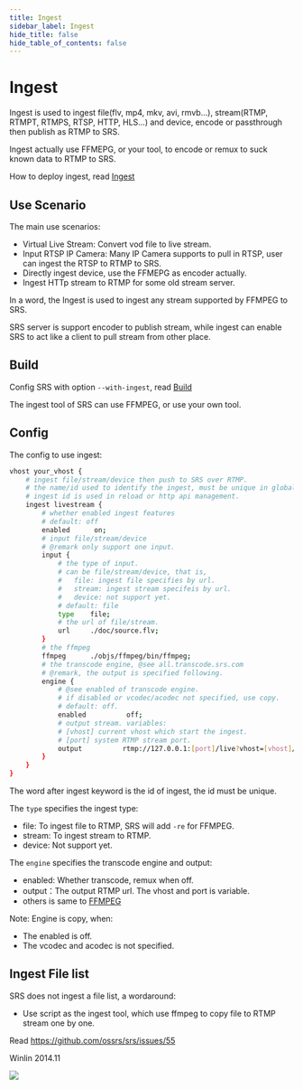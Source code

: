 ```yaml
---
title: Ingest
sidebar_label: Ingest 
hide_title: false
hide_table_of_contents: false
---
```


# Ingest

Ingest is used to ingest file(flv, mp4, mkv, avi, rmvb...), 
stream(RTMP, RTMPT, RTMPS, RTSP, HTTP, HLS...) and device,
encode or passthrough then publish as RTMP to SRS.

Ingest actually use FFMEPG, or your tool, to encode or remux
to suck known data to RTMP to SRS.

How to deploy ingest, read [Ingest](./sample-ingest)

## Use Scenario

The main use scenarios:
* Virtual Live Stream: Convert vod file to live stream.
* Input RTSP IP Camera: Many IP Camera supports to pull in RTSP, user can ingest the RTSP to RTMP to SRS.
* Directly ingest device, use the FFMEPG as encoder actually.
* Ingest HTTp stream to RTMP for some old stream server.

In a word, the Ingest is used to ingest any stream supported by FFMPEG to SRS.

SRS server is support encoder to publish stream, while ingest can enable SRS to act like a client to pull 
stream from other place.

## Build

Config SRS with option `--with-ingest`, read [Build](./install)

The ingest tool of SRS can use FFMPEG, or use your own tool.

## Config

The config to use ingest:

```bash
vhost your_vhost {
    # ingest file/stream/device then push to SRS over RTMP.
    # the name/id used to identify the ingest, must be unique in global.
    # ingest id is used in reload or http api management.
    ingest livestream {
        # whether enabled ingest features
        # default: off
        enabled      on;
        # input file/stream/device
        # @remark only support one input.
        input {
            # the type of input.
            # can be file/stream/device, that is,
            #   file: ingest file specifies by url.
            #   stream: ingest stream specifeis by url.
            #   device: not support yet.
            # default: file
            type    file;
            # the url of file/stream.
            url     ./doc/source.flv;
        }
        # the ffmpeg 
        ffmpeg      ./objs/ffmpeg/bin/ffmpeg;
        # the transcode engine, @see all.transcode.srs.com
        # @remark, the output is specified following.
        engine {
            # @see enabled of transcode engine.
            # if disabled or vcodec/acodec not specified, use copy.
            # default: off.
            enabled          off;
            # output stream. variables:
            # [vhost] current vhost which start the ingest.
            # [port] system RTMP stream port.
            output          rtmp://127.0.0.1:[port]/live?vhost=[vhost]/livestream;
        }
    }
}
```

The word after ingest keyword is the id of ingest, the id must be unique.

The `type` specifies the ingest type:
* file: To ingest file to RTMP, SRS will add `-re` for FFMPEG.
* stream: To ingest stream to RTMP.
* device: Not support yet.

The `engine` specifies the transcode engine and output:
* enabled: Whether transcode, remux when off.
* output：The output RTMP url. The vhost and port is variable.
* others is same to [FFMPEG](./ffmpeg)

Note: Engine is copy, when:
* The enabled is off.
* The vcodec and acodec is not specified.

## Ingest File list

SRS does not ingest a file list, a wordaround:
* Use script as the ingest tool, which use ffmpeg to copy file to RTMP stream one by one.

Read https://github.com/ossrs/srs/issues/55

Winlin 2014.11

![](https://ossrs.net/gif/v1/sls.gif?site=ossrs.io&path=/lts/doc/en/v4/ingest)


